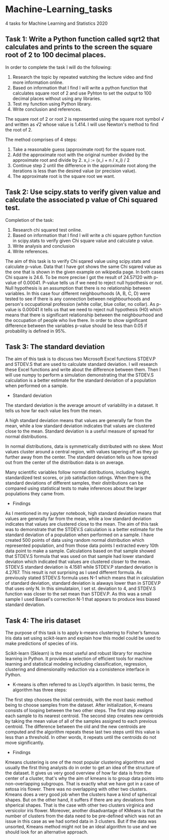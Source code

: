 # Machine-Learning_tasks
4 tasks for Machine Learning and Statistics 2020


## Task 1: Write a Python function called sqrt2 that calculates and prints to the screen the square root of 2 to 100 decimal places.

In order to complete the task I will do the following:

1. Research the topic by repeated watching the lecture video and find more information online.
2. Based on information that I find I will write a python function that calculates square root of 2 and use Pyhton to set the output to 100 decimal places without using any libraries.
3. Test my function using Python library.
4. Write conclusion and references.


The square root of 2 or root 2 is represented using the square root symbol √ and written as √2 whose value is 1.414. I will use Newton's method to find the root of 2. 

The method comprises of 4 steps: 

1. Take a reasonable guess (approximate root) for the square root.
2. Add the approximate root with the original number divided by the approximate root and divide by 2.
x_i := (x_i + n / x_i) / 2
3. Continue step 2 until the difference in the approximate root along the iterations is less than the desired value (or precision value).
4. The approximate root is the square root we want.



## Task 2: Use scipy.stats to verify given value and calculate the associated p value of Chi squared test.

Completion of the task:

1. Research chi squared test online.
2. Based on information that I find I will write a chi square python function in scipy.stats to verify given Chi square value and calculate p value.
3. Write analysis and conclusion
4. Write references.

The aim of this task is to verify Chi sqared value using scipy.stats and calculate p-value. Data that I have got shows the same Chi sqared value as the one that is shown in the given example on wikipedia page. In both cases Chi square is 24.6. To be more precise I got the result of 24.57120 with p-value of 0.00041. P-value tells us if we need to reject null hypothesis or not. Null hypothesis is an assumption that there is no relationship between variables. In this case four different neighbourhoods (A, B, C, D) were tested to see if there is any connection between neighbourhoods and person's occupational profession (white collar, blue collar, no collar). As p-value is 0.00041 it tells us that we need to reject null hypothesis (H0) which means that there is significant relationship between the neighbourhood and the occupation of people who live there. In order to show significant difference between the variables p-value should be less than 0.05 if probability is defined in 95%.


## Task 3: The standard deviation

The aim of this task is to discuss two Microsoft Excel functions STDEV.P and STDEV.S that are used to calculate standard deviation. I will research these Excel functions and write about the difference between them. Then I will use numpy to perform a simulation demonstrating that the STDEV.S calculation is a better estimate for the standard deviation of a population when performed on a sample. 


- Standard deviation

The standard deviation is the average amount of variability in a dataset. It tells us how far each value lies from the mean.

A high standard deviation means that values are generally far from the mean, while a low standard deviation indicates that values are clustered close to the mean. Standard deviation is a useful measure of spread for normal distributions.

In normal distributions, data is symmetrically distributed with no skew. Most values cluster around a central region, with values tapering off as they go further away from the center. The standard deviation tells us how spread out from the center of the distribution data is on average.

Many scientific variables follow normal distributions, including height, standardized test scores, or job satisfaction ratings. When there is the standard deviations of different samples, their distributions can be compared using statistical tests to make inferences about the larger populations they came from.

- Findings

As I mentioned in my jupyter notebook, high standard deviation means that values are generally far from the mean, while a low standard deviation indicates that values are clustered close to the mean. The aim of this task was to demonstrate that the STDEV.S calculation is a better estimate for the standard deviation of a population when performed on a sample. I have created 500 points of data using random normal distribution which represented population, and from those data points I extracted every 10th data point to make a sample. Calculations based on that sample showed that STDEV.S formula that was used on that sample had lower standard deviaton which indicated that values are clustered closer to the mean. STDEV.S standard deviation is 4.1581 while STDEV.P standard deviation is 4.2767. This result is not surprising as I used different formula. As previously stated STDEV.S formula uses N-1 which means that in calculation of standard deviation, standard deviation is alaways lower than in STDEV.P that uses only N. In this simulataion, I set st. deviation to 4, and STDEV.S function was closer to the set mean than STDEV.P. As this was a small sample I used Bassel's correction N-1 that appears to produce less biased standard deviation.


## Task 4: The iris dataset

The purpose of this task is to apply k-means clustering to Fisher’s famous Iris data set using scikit-learn and explain how this model could be used to make predictions of species of iris.

Scikit-learn (Sklearn) is the most useful and robust library for machine learning in Python. It provides a selection of efficient tools for machine learning and statistical modeling including classification, regression, clustering and dimensionality reduction via a consistence interface in Python.

- K-means is often referred to as Lloyd’s algorithm. In basic terms, the algorithm has three steps:

The first step chooses the initial centroids, with the most basic method being to choose samples from the dataset.
After initialization, K-means consists of looping between the two other steps. The first step assigns each sample to its nearest centroid. The second step creates new centroids by taking the mean value of all of the samples assigned to each previous centroid.
The difference between the old and the new centroids are computed and the algorithm repeats these last two steps until this value is less than a threshold. In other words, it repeats until the centroids do not move significantly.

- Findings

Kmeans clustering is one of the most popular clustering algorithms and usually the first thing analysts do in order to get an idea of the structure of the dataset. It gives us very good overview of how far data is from the center of a cluster, that's why the aim of kmeans is to group data points into non-overlapping subgroups. That is exactly what we have got in a case of setosa iris flower. There was no overlapping with other two clusters. Kmeans does a very good job when the clusters have a kind of spherical shapes. But on the other hand, it suffers if there are any deviations from shperical shapes. That is the case with other two clusters virginica and versicolor iris flower. Moreover, another disadvantage of KMeans is that the number of clusters from the data need to be pre-defined which was not an issue in this case as we had sorted data in 3 clusters. But if the data was unsorted, Kmeans method might not be an ideal algorithm to use and we should look for an alternative approach.